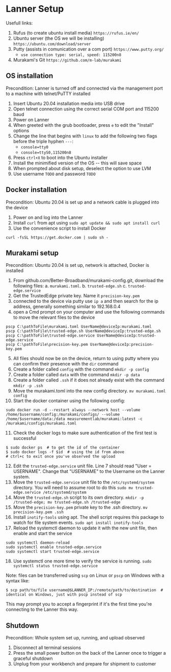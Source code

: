 # Lanner Setup

Usefull links:

1. Rufus (to create ubuntu install media) `https://rufus.ie/en/`
2. Ubuntu server (the OS we will be installing) `https://ubuntu.com/download/server`
3. Putty (assists in comunication over a com port) `https://www.putty.org/`
    * `use connection type: serial, speed: 115200n8`
4. Murakami's Git `https://github.com/m-lab/murakami`


## OS installation

Precondition: Lanner is turned off and connected via the management port to a machine with telnet/PuTTY installed

1. Insert Ubuntu 20.04 installation media into USB drive
2. Open telnet connection using the correct serial COM port and 115200 baud
3. Power on Lanner
4. When greeted with the grub bootloader, press `e` to edit the "Install" options
5. Change the line that begins with `linux` to add the following two flags before the triple hyphen `---`:
    * `console=tty0`
    * `console=ttyS0,115200n8`
6. Press `ctrl+X` to boot into the Ubuntu installer
7. Install the minimified version of the OS -- this will save space
8. When prompted about disk setup, deselect the option to use LVM
9. Use username `TODO` and password `TODO`

## Docker installation

Precondition: Ubuntu 20.04 is set up and a network cable is plugged into the device

1. Power on and log into the Lanner
2. Install `curl` from apt using `sudo apt update && sudo apt install curl`
3. Use the convenience script to install Docker
```
curl -fsSL https://get.docker.com | sudo sh -
```

## Murakami setup

Precondition: Ubuntu 20.04 is set up, network is attached, Docker is installed

1. From github.com/Better-Broadband/murakami-config.git, download the following files:
   a. `murakami.toml`.
   b. `trusted-edge.sh`
   c. `trusted-edge.service`
2. Get the TrustedEdge private key. Name it `precision-key.pem`
3. connected to the device via putty use `ip a` and then search for the ip address, generally something similar to 192.168.0.4
4. open a Cmd prompt on your computer and use the following commands to move the relevant files to the device
```
pscp C:\pathToFile\murakami.toml UserName@deviceIp:murakami.toml
pscp C:\pathToFile\trusted-edge.sh UserName@deviceIp:trusted-edge.sh
pscp C:\pathToFile\trusted-edge.service UserName@deviceIp:trusted-edge.service
pscp C:\pathToFile\precision-key.pem UserName@deviceIp:precision-key.pem
```
5. All files should now be on the device, return to using putty where you can confirm their presence with the `dir` command 
6. Create a folder called `config` with the command `mkdir -p config`
7. Create a folder called `data` with the command `mkdir -p data`
8. Create a folder called `.ssh` if it does not already exist with the command `mkdir -p .ssh`
9. Move the murakami.toml into the new config directory. `mv murakami.toml config`
10. Start the docker container using the following config:
```
sudo docker run -d --restart always --network host --volume /home/$username/config:/murakami/configs/ --volume /home/$username/data:/data measurementlab/murakami:latest -c /murakami/configs/murakami.toml
```
11. Check the docker logs to make sure authentication of the first test is successful
```
$ sudo docker ps  # to get the id of the container
$ sudo docker logs -f $id  # using the id from above
# ctrl+c to exit once you've observed the upload
```
12. Edit the `trusted-edge.service` unit file. Line 7 should read "User = USERNAME". Change that "USERNAME" to the Username on the Lanner system.
13. Move the `trusted-edge.service` unit file to the `/etc/systemd/system` directory. You will need to assume root to do this `sudo mv trusted-edge.service /etc/systemd/system`
15. Move the `trusted-edge.sh` script to its own directory. `mkdir -p /trusted-edge; mv trusted-edge.sh /trusted-edge`
16. Move the `precision-key.pem` private key to the .ssh directory. `mv precision-key.pem .ssh`
17. Install `inotify-tools` using apt. The shell script requires this package to watch for file system events. `sudo apt install inotify-tools`
17. Reload the systemctl daemon to update it with the new unit file, then enable and start the service
```
sudo systemctl daemon-reload
sudo systemctl enable trusted-edge.service
sudo systemctl start trusted-edge.service
```
18. Use systemctl one more time to verify the service is running. `sudo systemctl status trusted-edge.service`

Note: files can be transferred using `scp` on Linux or `pscp` on Windows with a syntax like:

```
$ scp path/to/file username@$LANNER_IP:/remote/path/to/destination  # identical on Windows, just with pscp instead of scp
```

This may prompt you to accept a fingerprint if it's the first time you're connecting to the Lanner this way.

## Shutdown

Precondition: Whole system set up, running, and upload observed

1. Disconnect all terminal sessions
2. Press the small power button on the back of the Lanner once to trigger a graceful shutdown
3. Unplug from your workbench and prepare for shipment to customer
